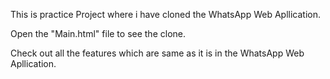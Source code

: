 This is practice Project where i have cloned the WhatsApp Web Apllication.

Open the "Main.html" file to see the clone.

Check out all the features which are same as it is in the WhatsApp Web Apllication. 
